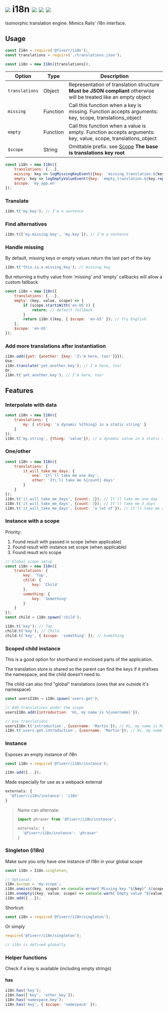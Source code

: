 # ![](https://user-images.githubusercontent.com/516342/57133825-b03b7580-6dac-11e9-803b-0564d12ee13d.png) i18n [![](https://img.shields.io/npm/v/@fiverr/i18n.svg)](https://www.npmjs.com/package/@fiverr/i18n) [![](https://img.shields.io/circleci/project/github/fiverr/i18n.js.svg)](https://circleci.com/gh/fiverr/i18n.js) ![](https://img.shields.io/node/v/@fiverr/i18n.svg)

Isomorphic translation engine. Mimics Rails' i18n interface.

## Usage
```js
const I18n = require('@fiverr/i18n');
const translations = require('./translations.json');

const i18n = new I18n({translations});
```

| Option | Type | Description |
| ------ | ---- | ----------- |
| `translations` | Object | Representation of translation structure **Must be JSON compliant** otherwise will be treated like an empty object |
| `missing` | Function | Call this function when a key is missing. Function accepts arguments: key, scope, translations_object |
| `empty` | Function | Call this function when a value is empty. Function accepts arguments: key, value, scope, translations_object |
| `$scope` | String | Omittable prefix. see [Scope](#instance-with-a-scope) **The base is translations key root** |

```js
const i18n = new I18n({
    translations: {...},
    missing: key => logMissingKeyEvent({key: `missing_translation.${key.replace(/\W/g, '_')}`}),
    empty: key => logEmptyValueEvent({key: `empty_translation.${key.replace(/\W/g, '_')}`}),
    $scope: 'my_app.en'
});
```

### Translate
```js
i18n.t('my.key'); // I'm a sentence
```

### Find alternatives
```js
i18n.t(['my.missing.key', 'my.key']); // I'm a sentence
```

### Handle missing
By default, missing keys or empty values return the last part of the key
```js
i18n.t('this.is.a.missing_key'); // missing key
```

But returning a truthy value from 'missing' and 'empty' callbacks will allow a custom fallback
```js
const i18n = new I18n({
    translations: {...},
    empty: (key, value, scope) => {
        if (scope.startsWith('en-US')) {
            return; // default fallback
        }
        return i18n.t(key, { $scope: 'en-US' }); // Try English
    },
    $scope: 'en-US'
});
```

### Add more translations after instantiation
```js
i18n.add({yet: {another: {key: 'I\'m here, too!'}}});
Use:
i18n.translate('yet.another.key'); // I'm here, too!
Or:
i18n.t('yet.another.key'); // I'm here, too!
```

## Features

### Interpolate with data
```js
const i18n = new I18n({
    translations: {
        my: { string: 'a dynamic %{thing} in a static string' }
    }
});
i18n.t('my.string', {thing: 'value'}); // a dynamic value in a static string
```

### One/other
```js
const i18n = new I18n({
    translations: {
        it_will_take_me_days: {
            one: 'It\'ll take me one day',
            other: 'It\'ll take me %{count} days'
        }
    }
});
i18n.t('it_will_take_me_days', {count: 1}); // It'll take me one day
i18n.t('it_will_take_me_days', {count: 3}); // It'll take me 3 days
i18n.t('it_will_take_me_days', {count: 'a lot of'}); // It'll take me a lot of days
```

### Instance with a scope
Priority:
1. Found result with passed in scope (when applicable)
2. Found result with instance set scope (when applicable)
3. Found result w/o scope

```js
// Global scope setup
const i18n = new I18n({
    translations: {
        key: 'Top',
        child: {
            key: 'Child'
        },
        something: {
            key: 'Something'
        }
    }
});
const child = i18n.spawn('child');

i18n.t('key'); // Top
child.t('key'); // Child
child.t('key', { $scope: 'something' }); // Something
```

### Scoped child instance
This is a good option for shorthand in enclosed parts of the application.

The translation store is shared so the parent can find the keys if it prefixes the namespace, and the child doesn't need to.

The child can also find "global" translations (ones that are outside it's namespace)
```js
const usersI18n = i18n.spawn('users.get');

// Add translations under the scope
usersI18n.add({introduction: 'Hi, my name is %{username}'});

// Use translations
usersI18n.t('introduction', {username: 'Martin'}); // Hi, my name is Martin
i18n.t('users.get.introduction', {username: 'Martin'}); // Hi, my name is Martin
```

### Instance
Exposes an empty instance of i18n
```js
const i18n = require('@fiverr/i18n/instance');

i18n.add({...});
```

Made especially for use as a webpack external
```js
externals: {
  '@fiverr/i18n/instance': 'i18n'
}
```

> Name can alternate:
> ```js
> import phraser from '@fiverr/i18n/instance';
> ```
>
> ```js
> externals: {
>   '@fiverr/i18n/instance': 'phraser'
> }
> ```


### Singleton (i18n)
Make sure you only have one instance of I18n in your global scope
```js
const i18n = I18n.singleton;

// Optional:
i18n.$scope = 'my.scope';
i18n.onmiss((key, scope) => console.error(`Missing key "${key}" ${scope ? `In scope: "${scope}"`}`));
i18n.onempty((key, value, scope) => console.warn(`Empty value "${value}" for key "${key}" ${scope ? `In scope: "${scope}"`}`));
i18n.add({...});
```
Shortcut:
```js
const i18n = require('@fiverr/i18n/singleton');
```
Or simply

```js
require('@fiverr/i18n/singleton');

// i18n is defined globally
```

### Helper functions
Check if a key is available (including empty strings)
#### has
```js
i18n.has('key');
i18n.has(['key', 'other_key']);
i18n.has('namespace.key');
i18n.has('key', { $scope: 'namespace' });
```
